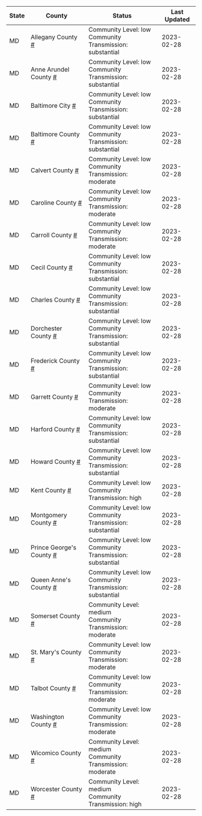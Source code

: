 State | County | Status | Last Updated
--- | --- | --- | --- 
MD | Allegany County <a href="#allegany_county">#</a> | <a name="allegany_county"></a>Community Level: low<br/>Community Transmission: substantial | 2023-02-28
MD | Anne Arundel County <a href="#anne_arundel_county">#</a> | <a name="anne_arundel_county"></a>Community Level: low<br/>Community Transmission: substantial | 2023-02-28
MD | Baltimore City <a href="#baltimore_city">#</a> | <a name="baltimore_city"></a>Community Level: low<br/>Community Transmission: substantial | 2023-02-28
MD | Baltimore County <a href="#baltimore_county">#</a> | <a name="baltimore_county"></a>Community Level: low<br/>Community Transmission: substantial | 2023-02-28
MD | Calvert County <a href="#calvert_county">#</a> | <a name="calvert_county"></a>Community Level: low<br/>Community Transmission: moderate | 2023-02-28
MD | Caroline County <a href="#caroline_county">#</a> | <a name="caroline_county"></a>Community Level: low<br/>Community Transmission: moderate | 2023-02-28
MD | Carroll County <a href="#carroll_county">#</a> | <a name="carroll_county"></a>Community Level: low<br/>Community Transmission: moderate | 2023-02-28
MD | Cecil County <a href="#cecil_county">#</a> | <a name="cecil_county"></a>Community Level: low<br/>Community Transmission: substantial | 2023-02-28
MD | Charles County <a href="#charles_county">#</a> | <a name="charles_county"></a>Community Level: low<br/>Community Transmission: substantial | 2023-02-28
MD | Dorchester County <a href="#dorchester_county">#</a> | <a name="dorchester_county"></a>Community Level: low<br/>Community Transmission: substantial | 2023-02-28
MD | Frederick County <a href="#frederick_county">#</a> | <a name="frederick_county"></a>Community Level: low<br/>Community Transmission: substantial | 2023-02-28
MD | Garrett County <a href="#garrett_county">#</a> | <a name="garrett_county"></a>Community Level: low<br/>Community Transmission: moderate | 2023-02-28
MD | Harford County <a href="#harford_county">#</a> | <a name="harford_county"></a>Community Level: low<br/>Community Transmission: substantial | 2023-02-28
MD | Howard County <a href="#howard_county">#</a> | <a name="howard_county"></a>Community Level: low<br/>Community Transmission: substantial | 2023-02-28
MD | Kent County <a href="#kent_county">#</a> | <a name="kent_county"></a>Community Level: low<br/>Community Transmission: high | 2023-02-28
MD | Montgomery County <a href="#montgomery_county">#</a> | <a name="montgomery_county"></a>Community Level: low<br/>Community Transmission: substantial | 2023-02-28
MD | Prince George's County <a href="#prince_george's_county">#</a> | <a name="prince_george's_county"></a>Community Level: low<br/>Community Transmission: substantial | 2023-02-28
MD | Queen Anne's County <a href="#queen_anne's_county">#</a> | <a name="queen_anne's_county"></a>Community Level: low<br/>Community Transmission: substantial | 2023-02-28
MD | Somerset County <a href="#somerset_county">#</a> | <a name="somerset_county"></a>Community Level: medium<br/>Community Transmission: moderate | 2023-02-28
MD | St. Mary's County <a href="#st._mary's_county">#</a> | <a name="st._mary's_county"></a>Community Level: low<br/>Community Transmission: moderate | 2023-02-28
MD | Talbot County <a href="#talbot_county">#</a> | <a name="talbot_county"></a>Community Level: low<br/>Community Transmission: moderate | 2023-02-28
MD | Washington County <a href="#washington_county">#</a> | <a name="washington_county"></a>Community Level: low<br/>Community Transmission: moderate | 2023-02-28
MD | Wicomico County <a href="#wicomico_county">#</a> | <a name="wicomico_county"></a>Community Level: medium<br/>Community Transmission: moderate | 2023-02-28
MD | Worcester County <a href="#worcester_county">#</a> | <a name="worcester_county"></a>Community Level: medium<br/>Community Transmission: high | 2023-02-28
